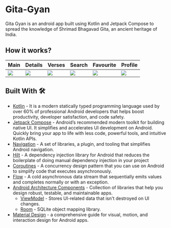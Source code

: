 # Gita-Gyan
Gita Gyan is an android app built using Kotlin and Jetpack Compose to spread the knowledge of Shrimad Bhagavad Gita, an ancient heritage of India.

## How it works?
Main | Details | Verses | Search | Favourite | Profile 
--- | --- | --- |--- |--- |---
![](https://i.imgur.com/hVPxv73.jpg) | ![](https://i.imgur.com/Rgf8uDN.jpg) | ![](https://i.imgur.com/HhDFAt4.jpg) | ![](https://i.imgur.com/oZe1VTe.jpg) | ![](https://i.imgur.com/A5ASUKz.jpg) |![](https://i.imgur.com/BIuG38q.jpg) 

## Built With 🛠

- [Kotlin](https://developer.android.com/kotlin) - It is a modern statically typed programming language used by over 60% of professional Android developers that helps boost productivity, developer satisfaction, and code safety.
- [Jetpack Compose](https://developer.android.com/jetpack/compose) - Android’s recommended modern toolkit for building native UI. It simplifies and accelerates UI development on Android. Quickly bring your app to life with less code, powerful tools, and intuitive Kotlin APIs.
- [Navigation](https://developer.android.com/guide/navigation) - A set of libraries, a plugin, and tooling that simplifies Android navigation.
- [Hilt](https://developer.android.com/training/dependency-injection/hilt-android) - A dependency injection library for Android that reduces the boilerplate of doing manual dependency injection in your project
- [Coroutines](https://developer.android.com/kotlin/coroutines) - A concurrency design pattern that you can use on Android to simplify code that executes asynchronously.
- [Flow](https://kotlin.github.io/kotlinx.coroutines/kotlinx-coroutines-core/kotlinx.coroutines.flow/-flow/) - A cold asynchronous data stream that sequentially emits values and completes normally or with an exception.
- [Android Architecture Components](https://developer.android.com/topic/libraries/architecture) - Collection of libraries that help you design robust, testable, and maintainable apps.
  - [ViewModel](https://developer.android.com/topic/libraries/architecture/viewmodel) - Stores UI-related data that isn't destroyed on UI changes.
  - [Room](https://developer.android.com/topic/libraries/architecture/room) - SQLite object mapping library.
- [Material Design](https://developer.android.com/develop/ui/views/theming/look-and-feel) - a comprehensive guide for visual, motion, and interaction design for Android apps.
